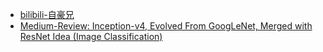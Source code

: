 - [bilibili-自豪兄](https://www.bilibili.com/video/BV1r7411X7LC?p=7)
- [Medium-Review: Inception-v4, Evolved From GoogLeNet, Merged with ResNet Idea (Image Classification)](https://towardsdatascience.com/review-inception-v4-evolved-from-googlenet-merged-with-resnet-idea-image-classification-5e8c339d18bc)
